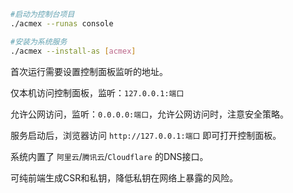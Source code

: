 ```bash
#启动为控制台项目
./acmex --runas console

#安装为系统服务
./acmex --install-as [acmex]
```
首次运行需要设置控制面板监听的地址。

仅本机访问控制面板，监听：`127.0.0.1:端口`

允许公网访问，监听：`0.0.0.0:端口`，允许公网访问时，注意安全策略。

服务启动后，浏览器访问 `http://127.0.0.1:端口` 即可打开控制面板。 

系统内置了 `阿里云`/`腾讯云`/`Cloudflare` 的DNS接口。

可纯前端生成CSR和私钥，降低私钥在网络上暴露的风险。